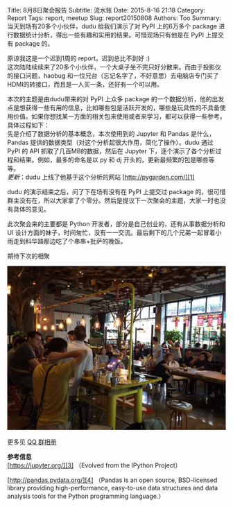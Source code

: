 Title: 8月8日聚会报告
Subtitle: 流水账
Date: 2015-8-16 21:18
Category: Report
Tags: report, meetup
Slug: report20150808
Authors: Too
Summary: 当天到场有20多个小伙伴，dudu 给我们演示了对 PyPI 上的6万多个 package 进行数据统计分析，得出一些有趣和实用的结果。可惜现场只有他是在 PyPI 上提交有 package 的。

原谅我这是一个迟到1周的 report。迟到总比不到好 :)  
这次陆陆续续来了20多个小伙伴，一个大桌子坐不完只好分散来。而由于投影仪的接口问题，haobug 和一位兄台（忘记名字了，不好意思）去电脑店专门买了 HDMI的转接口，而且是一人买一条，还好有一个可以用。

本次的主题是由dudu带来的对 PyPI 上众多 package 的一个数据分析，他的出发点是想获得一些有用的信息，比如哪些包是活跃开发的，哪些是玩具性的不具备使用价值。如果你想找某一方面的相关包来使用或者来学习，都可以获得一些参考。  
具体过程如下：  
先是介绍了数据分析的基本概念，本次使用到的 Jupyter 和 Pandas 是什么，Pandas 提供的数据类型（对这个分析起很大作用，简化了操作）。dudu 通过 PyPI 的 API 抓取了几百MB的数据，然后在 Jupyter 下，逐个演示了各个分析过程和结果。例如，最多的命名是以 py 和 dj 开头的，更新最频繁的包是哪些等等。  
_更新_：dudu 上线了他基于这个分析的网站 [http://pygarden.com/][1]

dudu 的演示结束之后，问了下在场有没有在 PyPI 上提交过 package 的，很可惜群主没有在，所以大家拿了个零分。然后是提议下一次聚会的主题，大家一时也没有具体的意见。

此次聚会来的主要都是 Python 开发者，部分是自己创业的，还有从事数据分析和 UI 设计方面的妹子，时间匆忙，没有一一交流。最后剩下的几个兄弟一起冒着小雨走到科华路那边吃了个串串+批萨的晚饭。

期待下次的相聚
<div class=text-center><img src=/img/py0808.jpeg width=800 alt=正在听讲></div>

更多见 [QQ 群相册][2]  

**参考信息**  
[https://jupyter.org/][3] （Evolved from the IPython Project）

[http://pandas.pydata.org/][4] （Pandas is an open source, BSD-licensed library providing high-performance, easy-to-use data structures and data analysis tools for the Python programming language.）

[1]:	http://pygarden.com/
[2]:	http://qun.qzone.qq.com/group#!/312412351/photo "聚会照片"
[3]:	https://jupyter.org/
[4]:	http://pandas.pydata.org/